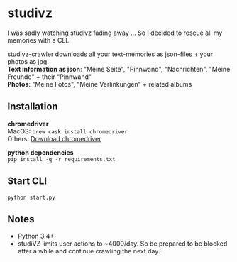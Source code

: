 # studivz
I was sadly watching studivz fading away ... So I decided to rescue all my memories with a CLI.

studivz-crawler downloads all your text-memories as json-files + your photos as jpg.  
**Text information as json**: "Meine Seite", "Pinnwand", "Nachrichten", "Meine Freunde" + their "Pinnwand"  
**Photos**: "Meine Fotos", "Meine Verlinkungen" + related albums  

## Installation
**chromedriver**  
MacOS: `brew cask install chromedriver`  
Others: [Download chromedriver](https://sites.google.com/a/chromium.org/chromedriver/downloads)

**python dependencies**  
`pip install -q -r requirements.txt`

## Start CLI
`python start.py`

## Notes
- Python 3.4+
- studiVZ limits user actions to ~4000/day. So be prepared to be blocked after a while and continue crawling the next day.
